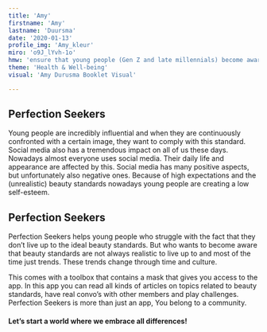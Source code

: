 ```yaml
---
title: 'Amy'
firstname: 'Amy'
lastname: 'Duursma'
date: '2020-01-13'
profile_img: 'Amy_kleur'
miro: 'o9J_lYvh-1o'
hmw: 'ensure that young people (Gen Z and late millennials) become aware of the fact that beauty standards are not always realistic to live up to?'
theme: 'Health & Well-being'
visual: 'Amy Durusma Booklet Visual'

---
```


## Perfection Seekers 

Young people are incredibly influential and when they are continuously confronted with a certain image, they want to comply with this standard. 
Social media also has a tremendous impact on all of us these days. Nowadays almost everyone uses social media. Their daily life and appearance are affected by this. Social media has many positive aspects, but unfortunately also negative ones.
Because of high expectations and the (unrealistic) beauty standards nowadays young people are creating a low self-esteem.  

 

## Perfection Seekers 

Perfection Seekers helps young people who struggle with the fact that they don’t live up to the ideal beauty standards. But who wants to become aware that beauty standards are not always realistic to live up to and most of the time just trends. These trends change through time and culture. 

This comes with a toolbox that contains a mask that gives you access to the app. In this app you can read all kinds of articles on topics related to beauty standards, have real convo’s with other members and play challenges. Perfection Seekers is more than just an app, You belong to a community.  

#### Let’s start a world where we embrace all differences! 